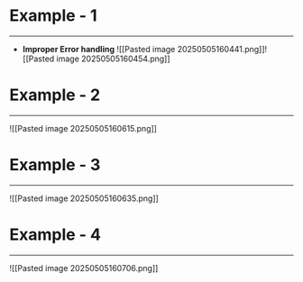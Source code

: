 # Example - 1
---
- **Improper Error handling**
	![[Pasted image 20250505160441.png]]![[Pasted image 20250505160454.png]]

# Example - 2
---
![[Pasted image 20250505160615.png]]

# Example - 3
---
![[Pasted image 20250505160635.png]]

# Example - 4
---
![[Pasted image 20250505160706.png]]